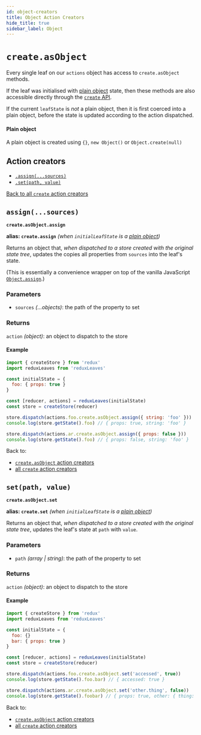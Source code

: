 ```yaml
---
id: object-creators
title: Object Action Creators
hide_title: true
sidebar_label: Object
---
```


# `create.asObject`

Every single leaf on our `actions` object has access to `create.asObject` methods.

If the leaf was initialised with [plain object](#plain-object) state, then these methods are also accessible directly through the [`create` API](../defaults.md).

If the current `leafState` is *not* a plain object, then it is first coerced into a plain object, before the state is updated according to the action dispatched.

#### Plain object
A plain object is created using `{}`, `new Object()` or `Object.create(null)`

## Action creators
- [`.assign(...sources)`](#assignsources)
- [`.set(path, value)`](#setpath-value)

[Back to all `create` action creators](../defaults.md)

## `assign(...sources)`
**`create.asObject.assign`**

**alias: `create.assign`** *(when `initialLeafState` is a [plain object](#plain-object))*

Returns an object that, *when dispatched to a store created with the original state tree*, updates the copies all properties from `sources` into the leaf's state.

(This is essentially a convenience wrapper on top of the vanilla JavaScript [`Object.assign`](https://developer.mozilla.org/en-US/docs/Web/JavaScript/Reference/Global_Objects/Object/assign).)

### Parameters
- `sources` *(...objects)*: the path of the property to set

### Returns
`action` *(object)*: an object to dispatch to the store

#### Example
```js
import { createStore } from 'redux'
import reduxLeaves from 'reduxLeaves'

const initialState = {
  foo: { props: true }
}

const [reducer, actions] = reduxLeaves(initialState)
const store = createStore(reducer)
```
```js
store.dispatch(actions.foo.create.asObject.assign({ string: 'foo' }))
console.log(store.getState().foo) // { props: true, string: 'foo' }
```
```js
store.dispatch(actions.ar.create.asObject.assign({ props: false }))
console.log(store.getState().foo) // { props: false, string: 'foo' }
```
Back to:
* [`create.asObject` action creators](#action-creators)
* [all `create` action creators](../README.md#action-creators)


## `set(path, value)`
**`create.asObject.set`**

**alias: `create.set`** *(when `initialLeafState` is a [plain object](#plain-object))*

Returns an object that, *when dispatched to a store created with the original state tree*, updates the leaf's state at `path` with `value`.

### Parameters
- `path` *(array | string)*: the path of the property to set

### Returns
`action` *(object)*: an object to dispatch to the store

#### Example
```js
import { createStore } from 'redux'
import reduxLeaves from 'reduxLeaves'

const initialState = {
  foo: {}
  bar: { props: true }
}

const [reducer, actions] = reduxLeaves(initialState)
const store = createStore(reducer)
```
```js
store.dispatch(actions.foo.create.asObject.set('accessed', true))
console.log(store.getState().foo.bar) // { accessed: true }
```
```js
store.dispatch(actions.ar.create.asObject.set('other.thing', false))
console.log(store.getState().foobar) // { props: true, other: { thing: false } }
```
Back to:
* [`create.asObject` action creators](#action-creators)
* [all `create` action creators](../README.md#action-creators)